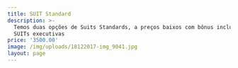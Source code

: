 ```yaml
---
title: SUIT Standard
description: >-
  Temos duas opções de Suits Standards, a preços baixos com bônus inclusos nas
  SUITs executivas
price: '3500.00'
image: /img/uploads/18122017-img_9041.jpg
layout: page
---
```


